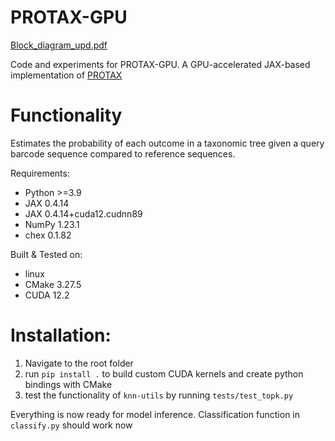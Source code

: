 # PROTAX-GPU

[Block_diagram_upd.pdf](https://github.com/uoguelph-mlrg/PROTAX-GPU/files/13322157/Block_diagram_upd.pdf)

Code and experiments for PROTAX-GPU.
A GPU-accelerated JAX-based implementation of [PROTAX](https://pubmed.ncbi.nlm.nih.gov/27296980/) 

# Functionality
Estimates the probability of each outcome in a taxonomic tree given a query barcode sequence compared to reference sequences.

Requirements:
- Python >=3.9
- JAX 0.4.14
- JAX 0.4.14+cuda12.cudnn89
- NumPy 1.23.1
- chex 0.1.82 

Built & Tested on:
- linux
- CMake 3.27.5
- CUDA 12.2


# Installation:
1. Navigate to the root folder
2. run `pip install .` to build custom CUDA kernels and create python bindings with CMake
3. test the functionality of `knn-utils` by running `tests/test_topk.py`

Everything is now ready for model inference. Classification function in `classify.py`
should work now
